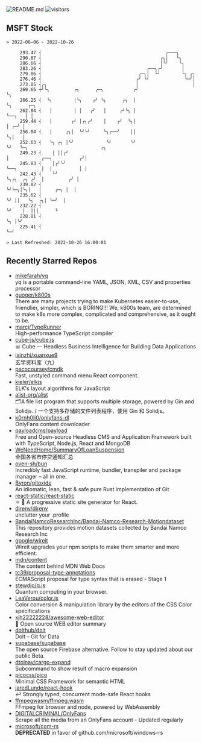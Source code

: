 ![README.md](https://github.com/Gerhut/Gerhut/workflows/README.md/badge.svg)
![visitors](https://visitors.vercel.app/Gerhut/Gerhut?token=8cf69d1f6813d272ef062726b6070c9be4ff72038cfe5a7ded7384a8da65d866)

## MSFT Stock

```
> 2022-06-06 - 2022-10-26

     293.47 ┤                                              ╭───╮                                                 
     290.07 ┤                                            ╭╮│   ╰╮                                                
     286.66 ┤                                            │╰╯    ╰╮                                               
     283.26 ┤                                       ╭──╮╭╯       │                                               
     279.86 ┤                                    ╭─╮│  ╰╯        ╰╮ ╭╮                                           
     276.46 ┤                                   ╭╯ ╰╯             ╰─╯│                                           
     273.05 ┤╭╮                                 │                    │                                           
     269.65 ┼╯╰╮         ╭╮      ╭─╮           ╭╯                    ╰╮                                          
     266.25 ┤  ╰╮        │╰╮    ╭╯ ╰╮      ╭╮  │                      ╰╮      ╭─╮                                
     262.84 ┤   │        │ │   ╭╯   │     ╭╯╰╮ │                       ╰──╮   │ │                                
     259.44 ┤   │       ╭╯ │╭╮╭╯    │    ╭╯  ╰╮│                          │ ╭─╯ │                                
     256.04 ┤   │     ╭╮│  ╰╯╰╯     ╰╮╭──╯    ││                          ╰╮│   │                                
     252.63 ┤   ╰╮ ╭╮ │╰╯            ╰╯       ╰╯                           ╰╯   ╰─╮                           ╭╮ 
     249.23 ┤    │ ││╭╯                                                           │            ╭──╮          ╭╯│ 
     245.83 ┤    │╭╯╰╯                                                            ╰──╮         │  │          │ │ 
     242.43 ┤    ╰╯                                                                  ╰╮╭╮  ╭╮ ╭╯  │         ╭╯ │ 
     239.02 ┤                                                                         ╰╯╰─╮│╰╮│   │     ╭─╮ │  │ 
     235.62 ┤                                                                             ╰╯ ││   ╰╮  ╭╮│ ╰─╯  │ 
     232.22 ┤                                                                                ╰╯    │  │││      ╰ 
     228.81 ┤                                                                                      ╰╮ │╰╯        
     225.41 ┤                                                                                       ╰─╯          

> Last Refreshed: 2022-10-26 16:00:01
```

## Recently Starred Repos

- [mikefarah/yq](https://github.com/mikefarah/yq)  
  yq is a portable command-line YAML, JSON, XML, CSV and properties processor
- [guoger/k800s](https://github.com/guoger/k800s)  
  There are many projects trying to make Kubernetes easier-to-use, friendlier, simpler, which is BORING!!! We, k800s team, are determined to make k8s more complex, complicated and comprehensive, as it ought to be.
- [marcj/TypeRunner](https://github.com/marcj/TypeRunner)  
  High-performance TypeScript compiler
- [cube-js/cube.js](https://github.com/cube-js/cube.js)  
  📊  Cube — Headless Business Intelligence for Building Data Applications
- [ixinzhi/xuanxue9](https://github.com/ixinzhi/xuanxue9)  
  玄学资料库（九）
- [pacocoursey/cmdk](https://github.com/pacocoursey/cmdk)  
  Fast, unstyled command menu React component.
- [kieler/elkjs](https://github.com/kieler/elkjs)  
  ELK's layout algorithms for JavaScript
- [alist-org/alist](https://github.com/alist-org/alist)  
  🗂️A file list program that supports multiple storage, powered by Gin and Solidjs. / 一个支持多存储的文件列表程序，使用 Gin 和 Solidjs。
- [k0rnh0li0/onlyfans-dl](https://github.com/k0rnh0li0/onlyfans-dl)  
  OnlyFans content downloader
- [payloadcms/payload](https://github.com/payloadcms/payload)  
  Free and Open-source Headless CMS and Application Framework built with TypeScript, Node.js, React and MongoDB
- [WeNeedHome/SummaryOfLoanSuspension](https://github.com/WeNeedHome/SummaryOfLoanSuspension)  
  全国各省市停贷通知汇总
- [oven-sh/bun](https://github.com/oven-sh/bun)  
  Incredibly fast JavaScript runtime, bundler, transpiler and package manager – all in one.
- [Byron/gitoxide](https://github.com/Byron/gitoxide)  
  An idiomatic, lean, fast & safe pure Rust implementation of Git
- [react-static/react-static](https://github.com/react-static/react-static)  
  ⚛️ 🚀 A progressive static site generator for React.
- [direnv/direnv](https://github.com/direnv/direnv)  
  unclutter your .profile
- [BandaiNamcoResearchInc/Bandai-Namco-Research-Motiondataset](https://github.com/BandaiNamcoResearchInc/Bandai-Namco-Research-Motiondataset)  
  This repository provides motion datasets collected by Bandai Namco Research Inc
- [google/wireit](https://github.com/google/wireit)  
  Wireit upgrades your npm scripts to make them smarter and more efficient.
- [mdn/content](https://github.com/mdn/content)  
  The content behind MDN Web Docs
- [tc39/proposal-type-annotations](https://github.com/tc39/proposal-type-annotations)  
  ECMAScript proposal for type syntax that is erased - Stage 1
- [stewdio/q.js](https://github.com/stewdio/q.js)  
  Quantum computing in your browser.
- [LeaVerou/color.js](https://github.com/LeaVerou/color.js)  
  Color conversion & manipulation library by the editors of the CSS Color specifications
- [xjh22222228/awesome-web-editor](https://github.com/xjh22222228/awesome-web-editor)  
  🔨  Open source WEB editor summary
- [dolthub/dolt](https://github.com/dolthub/dolt)  
  Dolt – Git for Data
- [supabase/supabase](https://github.com/supabase/supabase)  
  The open source Firebase alternative. Follow to stay updated about our public Beta.
- [dtolnay/cargo-expand](https://github.com/dtolnay/cargo-expand)  
  Subcommand to show result of macro expansion
- [picocss/pico](https://github.com/picocss/pico)  
  Minimal CSS Framework for semantic HTML
- [jaredLunde/react-hook](https://github.com/jaredLunde/react-hook)  
  ↩ Strongly typed, concurrent mode-safe React hooks
- [ffmpegwasm/ffmpeg.wasm](https://github.com/ffmpegwasm/ffmpeg.wasm)  
  FFmpeg for browser and node, powered by WebAssembly
- [DIGITALCRIMINAL/OnlyFans](https://github.com/DIGITALCRIMINAL/OnlyFans)  
  Scrape all the media from an OnlyFans account - Updated regularly
- [microsoft/com-rs](https://github.com/microsoft/com-rs)  
  **DEPRECATED** in favor of github.com/microsoft/windows-rs
